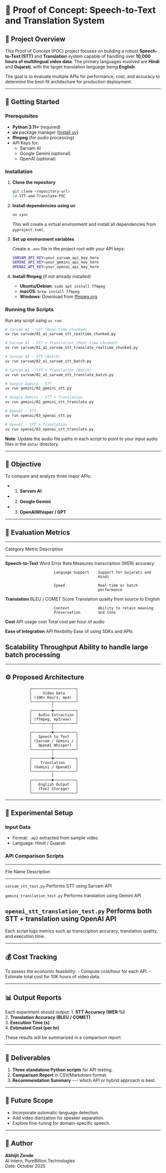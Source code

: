 # 🎯 Proof of Concept: Speech-to-Text and Translation System

## 📘 Project Overview

This Proof of Concept (POC) project focuses on building a robust
**Speech-to-Text (STT)** and **Translation** system capable of handling
over **10,000 hours of multilingual video data**. The primary languages
involved are **Hindi** and **Gujarati**, with the target translation
language being **English**.

The goal is to evaluate multiple APIs for performance, cost, and
accuracy to determine the best-fit architecture for production
deployment.

------------------------------------------------------------------------

## 🚀 Getting Started

### Prerequisites

- **Python 3.11+** (required)
- **uv** package manager ([Install uv](https://docs.astral.sh/uv/))
- **ffmpeg** (for audio processing)
- API Keys for:
  - Sarvam AI
  - Google Gemini (optional)
  - OpenAI (optional)

### Installation

1. **Clone the repository**
   ```bash
   git clone <repository-url>
   cd STT-and-Translate-POC
   ```

2. **Install dependencies using uv**
   ```bash
   uv sync
   ```
   This will create a virtual environment and install all dependencies from `pyproject.toml`.

3. **Set up environment variables**

   Create a `.env` file in the project root with your API keys:
   ```bash
   SARVAM_API_KEY=your_sarvam_api_key_here
   GEMINI_API_KEY=your_gemini_api_key_here
   OPENAI_API_KEY=your_openai_api_key_here
   ```

4. **Install ffmpeg** (if not already installed)
   - **Ubuntu/Debian**: `sudo apt install ffmpeg`
   - **macOS**: `brew install ffmpeg`
   - **Windows**: Download from [ffmpeg.org](https://ffmpeg.org/download.html)

### Running the Scripts

Run any script using `uv run`:

```bash
# Sarvam AI - STT (Real-time chunked)
uv run sarvam/01_a1_sarvam_stt_realtime_chunked.py

# Sarvam AI - STT + Translation (Real-time chunked)
uv run sarvam/01_a2_sarvam_stt_translate_realtime_chunked.py

# Sarvam AI - STT (Batch)
uv run sarvam/02_a1_sarvam_stt_batch.py

# Sarvam AI - STT + Translation (Batch)
uv run sarvam/02_a2_sarvam_stt_translate_batch.py

# Google Gemini - STT
uv run gemini/02_gemini_stt.py

# Google Gemini - STT + Translation
uv run gemini/02_gemini_stt_translate.py

# OpenAI - STT
uv run openai/03_openai_stt.py

# OpenAI - STT + Translation
uv run openai/03_openai_stt_translate.py
```

**Note**: Update the audio file paths in each script to point to your input audio files in the `data/` directory.

------------------------------------------------------------------------

## 🧩 Objective

To compare and analyze three major APIs: 
- 1. **Sarvam AI**
- 2. **Google Gemini** 
- 3. **OpenAIWhisper / GPT** 

------------------------------------------------------------------------

## 🧠 Evaluation Metrics

  -----------------------------------------------------------------------
  Category                Metric              Description
  ----------------------- ------------------- ---------------------------
  **Speech-to-Text**      Word Error Rate     Measures transcription
                          (WER)               accuracy

                          Language Support    Support for Gujarati and
                                              Hindi

                          Speed               Real-time or batch
                                              performance

  **Translation**         BLEU / COMET Score  Translation quality from
                                              source to English

                          Context             Ability to retain meaning
                          Preservation        and tone

  **Cost**                API usage cost      Total cost per hour of
                                              audio

  **Ease of Integration** API flexibility     Ease of using SDKs and APIs

  **Scalability**         Throughput          Ability to handle large
                                              batch processing
  -----------------------------------------------------------------------

------------------------------------------------------------------------

## ⚙️ Proposed Architecture

               ┌────────────────────┐
               │     Video Data     │
               │ (10K+ Hours, mp4)  │
               └─────────┬──────────┘
                         │
               ┌─────────▼──────────┐
               │   Audio Extraction │
               │ (ffmpeg, mp3/wav)  │
               └─────────┬──────────┘
                         │
               ┌─────────▼──────────┐
               │   Speech to Text   │
               │ (Sarvam / Gemini / │
               │   OpenAI Whisper)  │
               └─────────┬──────────┘
                         │
               ┌─────────▼──────────┐
               │    Translation     │
               │ (Gemini / OpenAI)  │
               └─────────┬──────────┘
                         │
               ┌─────────▼──────────┐
               │   English Output   │
               │   (Text Storage)   │
               └────────────────────┘

------------------------------------------------------------------------

## 🧪 Experimental Setup

### Input Data

-   Format: `.mp3` extracted from sample video
-   Language: Hindi / Gujarati

### API Comparison Scripts

  -----------------------------------------------------------------------
  File Name                          Description
  ---------------------------------- ------------------------------------
  `sarvam_stt_test.py`               Performs STT using Sarvam API

  `gemini_translation_test.py`       Performs translation using Gemini
                                     API

  `openai_stt_translation_test.py`   Performs both STT + translation
                                     using OpenAI API
  -----------------------------------------------------------------------

Each script logs metrics such as transcription accuracy, translation
quality, and execution time.

------------------------------------------------------------------------

## 💰 Cost Tracking

To assess the economic feasibility: - Compute cost/hour for each API. -
Estimate total cost for 10K hours of video data.

------------------------------------------------------------------------

## 📊 Output Reports

Each experiment should output: 1. **STT Accuracy (WER %)**\
2. **Translation Accuracy (BLEU / COMET)**\
3. **Execution Time (s)**\
4. **Estimated Cost (per hr)**

These results will be summarized in a comparison report.

------------------------------------------------------------------------

## 🚀 Deliverables

1.  **Three standalone Python scripts** for API testing.
2.  **Comparison Report** in CSV/Markdown format.
3.  **Recommendation Summary** --- which API or hybrid approach is best.

------------------------------------------------------------------------

## 🧩 Future Scope

-   Incorporate automatic language detection.
-   Add video diarization for speaker separation.
-   Explore fine-tuning for domain-specific speech.

------------------------------------------------------------------------

## 👤 Author

**Abhijit Zende**\
AI Intern, PureBillion Technologies\
Date: October 2025
